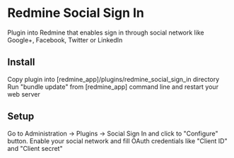 # Redmine Social Sign In
Plugin into Redmine that enables sign in through social network like Google+, Facebook, Twitter or LinkedIn

## Install
Copy plugin into [redmine_app]/plugins/redmine_social_sign_in directory
Run "bundle update" from [redmine_app] command line and restart your web server

## Setup
Go to Administration -> Plugins -> Social Sign In and click to "Configure" button.
Enable your social network and fill OAuth credentials like "Client ID" and "Client secret"